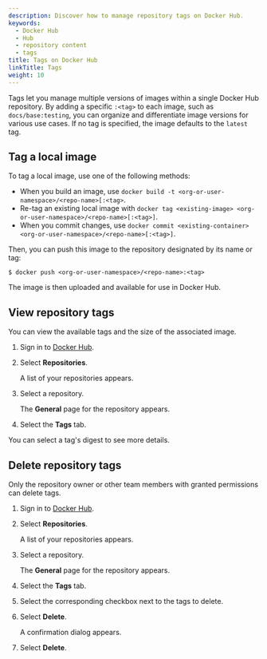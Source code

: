 ```yaml
---
description: Discover how to manage repository tags on Docker Hub.
keywords:
  - Docker Hub
  - Hub
  - repository content
  - tags
title: Tags on Docker Hub
linkTitle: Tags
weight: 10
---
```


Tags let you manage multiple versions of images within a single Docker Hub
repository. By adding a specific `:<tag>` to each image, such as
`docs/base:testing`, you can organize and differentiate image versions for
various use cases. If no tag is specified, the image defaults to the `latest`
tag.

## Tag a local image

To tag a local image, use one of the following methods:

- When you build an image, use `docker build -t <org-or-user-namespace>/<repo-name>[:<tag>`.
- Re-tag an existing local image with `docker tag <existing-image> <org-or-user-namespace>/<repo-name>[:<tag>]`.
- When you commit changes, use `docker commit <existing-container> <org-or-user-namespace>/<repo-name>[:<tag>]`.

Then, you can push this image to the repository designated by its name or tag:

```console
$ docker push <org-or-user-namespace>/<repo-name>:<tag>
```

The image is then uploaded and available for use in Docker Hub.

## View repository tags

You can view the available tags and the size of the associated image.

1. Sign in to [Docker Hub](https://hub.docker.com).
2. Select **Repositories**.

   A list of your repositories appears.

3. Select a repository.

   The **General** page for the repository appears.

4. Select the **Tags** tab.

You can select a tag's digest to see more details.

## Delete repository tags

Only the repository owner or other team members with granted permissions can
delete tags.

1. Sign in to [Docker Hub](https://hub.docker.com).
2. Select **Repositories**.

   A list of your repositories appears.

3. Select a repository.

   The **General** page for the repository appears.

4. Select the **Tags** tab.

5. Select the corresponding checkbox next to the tags to delete.

6. Select **Delete**.

   A confirmation dialog appears.

7. Select **Delete**.
